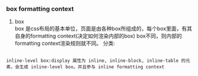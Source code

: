 ### box formatting context

1. box  
box 是css布局的基本单位，页面是由各种box所组成的，每个box里面，有其自身的formatting context(决定如何渲染内部的box)
box不同，则内部的formatting context渲染规则就不同。
分类: 
```block-level box:display 属性为 block, list-item, table 的元素，会生成 block-level box。并且参与 block fomatting context

inline-level box:display 属性为 inline, inline-block, inline-table 的元素，会生成 inline-level box。并且参与 inline formatting context
```
